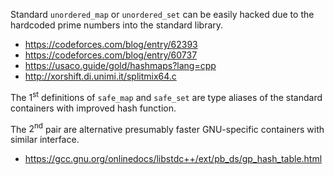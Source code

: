 Standard `unordered_map` or `unordered_set` can be easily hacked due to the hardcoded prime numbers into the standard library.

- https://codeforces.com/blog/entry/62393
- https://codeforces.com/blog/entry/60737
- https://usaco.guide/gold/hashmaps?lang=cpp
- http://xorshift.di.unimi.it/splitmix64.c

The $1^{\text{st}}$ definitions of `safe_map` and `safe_set` are type aliases of the standard containers with improved hash function.

The $2^{\text{nd}}$ pair are alternative presumably faster GNU-specific containers with similar interface.

- https://gcc.gnu.org/onlinedocs/libstdc++/ext/pb_ds/gp_hash_table.html
